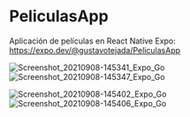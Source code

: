 # PeliculasApp
Aplicación de películas en React Native
Expo: https://expo.dev/@gustavotejada/PeliculasApp

![Screenshot_20210908-145341_Expo_Go](https://user-images.githubusercontent.com/45311587/132560376-49e3883d-b3ec-4e47-85a4-427c30a96daf.jpg)
![Screenshot_20210908-145347_Expo_Go](https://user-images.githubusercontent.com/45311587/132560405-5bf9c082-0f05-4879-bd05-24fffbffdfaf.jpg)

![Screenshot_20210908-145402_Expo_Go](https://user-images.githubusercontent.com/45311587/132560415-a409f480-0388-432c-b6eb-dfb22b70538a.jpg)
![Screenshot_20210908-145406_Expo_Go](https://user-images.githubusercontent.com/45311587/132560420-2fc1a34f-0d60-4500-a6a9-9ea2d0743d29.jpg)

